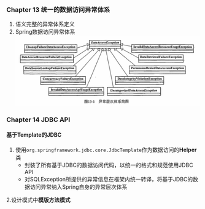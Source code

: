 ### Chapter 13 统一的数据访问异常体系

 1. 语义完整的异常体系定义
 2. Spring数据访问异常体系
 ![异常层次体系简图](./images/1529330372038.png)
 
 ### Chapter 14 JDBC API
 
#### 基于Template的JDBC
 1. 使用```org.springframework.jdbc.core.JdbcTemplate```作为数据访问的**Helper**类
 	- 封装了所有基于JDBC的数据访问代码，以统一的格式和规范使用JDBC API
 	- 对SQLException所提供的异常信息在框架内统一转译，将基于JDBC的数据访问异常纳入Spring自身的异常层次体系

 2.设计模式中**模版方法模式**
